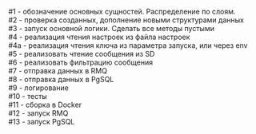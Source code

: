 #1 - обозначение основных сущностей. Распределение по слоям.   
#2 - проверка созданных, дополнение новыми структурами данных  
#3 - запуск основной логики. Сделать все методы пустыми  
#4 - реализация чтения настроек из файла настроек  
#4a - реализация чтения ключа из параметра запуска, или через env  
#5 - реализовать чтение сообщения из SD  
#6 - реализовать фильтрацию сообщения  
#7 - отправка данных в RMQ  
#8 - отправка данных в PgSQL  
#9 - логирование  
#10 - тесты  
#11 - сборка в Docker  
#12 - запуск RMQ  
#13 - запуск PgSQL  

